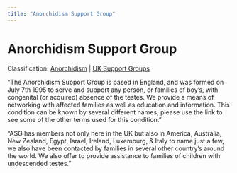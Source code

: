 ```yaml
---
title: "Anorchidism Support Group"
---
```


Anorchidism Support Group
=========================

Classification: [Anorchidism][1] | [UK Support Groups][2]

“The Anorchidism Support Group is based in England, and was formed on July 7th 1995 to serve and support any person, or families of boy’s, with congenital (or acquired) absence of the testes. We provide a means of networking with affected families as well as education and information. This condition can be known by several different names, please use the link to see some of the other terms used for this condition.”

“ASG has members not only here in the UK but also in America, Australia, New Zealand, Egypt, Israel, Ireland, Luxemburg, & Italy to name just a few, we also have been contacted by families in several other country’s around the world. We also offer to provide assistance to families of children with undescended testes.”

[1]: /taxonomy/term/49
[2]: /support/uk
